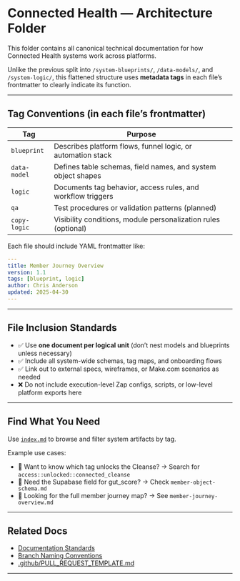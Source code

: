 
# Connected Health — Architecture Folder

This folder contains all canonical technical documentation for how Connected Health systems work across platforms.

Unlike the previous split into `/system-blueprints/`, `/data-models/`, and `/system-logic/`, this flattened structure uses **metadata tags** in each file’s frontmatter to clearly indicate its function.

---
## Tag Conventions (in each file’s frontmatter)

| Tag | Purpose |
|-----|---------|
| `blueprint` | Describes platform flows, funnel logic, or automation stack |
| `data-model` | Defines table schemas, field names, and system object shapes |
| `logic` | Documents tag behavior, access rules, and workflow triggers |
| `qa` | Test procedures or validation patterns (planned) |
| `copy-logic` | Visibility conditions, module personalization rules (optional) |

Each file should include YAML frontmatter like:

```yaml
---
title: Member Journey Overview
version: 1.1
tags: [blueprint, logic]
author: Chris Anderson
updated: 2025-04-30
---
```

---
## File Inclusion Standards

- ✅ Use **one document per logical unit** (don’t nest models and blueprints unless necessary)
- ✅ Include all system-wide schemas, tag maps, and onboarding flows
- ✅ Link out to external specs, wireframes, or Make.com scenarios as needed
- ❌ Do not include execution-level Zap configs, scripts, or low-level platform exports here

---
## Find What You Need

Use [`index.md`](./index.md) to browse and filter system artifacts by tag.

Example use cases:
- 🔁 Want to know which tag unlocks the Cleanse? → Search for `access::unlocked::connected_cleanse`
- 🧱 Need the Supabase field for gut_score? → Check `member-object-schema.md`
- 🧠 Looking for the full member journey map? → See `member-journey-overview.md`

---
## Related Docs

- [Documentation Standards](../docs/_README.md)
- [Branch Naming Conventions](../docs/standards/branch-naming.md)
- [.github/PULL_REQUEST_TEMPLATE.md](../../.github/PULL_REQUEST_TEMPLATE.md)

---
